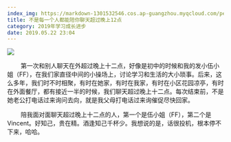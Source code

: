 ```yaml
---
index_img: https://markdown-1301532546.cos.ap-guangzhou.myqcloud.com/peipei_blog/20210921145558.jpeg
title: 不是每一个人都能陪你聊天超过晚上12点
category: 2019年学习成长进步
date: 2019.05.22 23:04
---
```


![](https://markdown-1301532546.cos.ap-guangzhou.myqcloud.com/peipei_blog/20210921145558.jpeg)  



        第一次和别人聊天在外超过晚上十二点，好像是初中的时候和我的发小伍小姐（FF），在我们家直径中间的小操场上，讨论学习和生活的大小琐事。后来，这么多年，我们时不时相聚，有时在她家，有时在我家，有时在小区花园凉亭，有时在外面餐厅，都有接近一半的时候，我们聊天超过晚上十二点。每次结束前，不是她老公打电话过来询问去向，就是我父母打电话过来询催促尽快回家。  

        陪我面对面聊天超过晚上十二点的人，第一个是伍小姐（FF），第二个是Vincent。好知己，贵在精。酒逢知己千杯少。我想说的是，话很投机，根本停不下来，哈哈。
